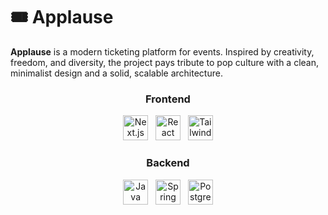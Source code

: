 # 🎟️ Applause

**Applause** is a modern ticketing platform for events. Inspired by creativity, freedom, and diversity, the project pays tribute to pop culture with a clean, minimalist design and a solid, scalable architecture.

<div align="center">

### Frontend
  
  <img src="https://cdn.jsdelivr.net/gh/devicons/devicon/icons/nextjs/nextjs-original.svg" width="40" alt="Next.js"/>&nbsp;&nbsp;
  <img src="https://cdn.jsdelivr.net/gh/devicons/devicon/icons/react/react-original.svg" width="40" alt="React"/>&nbsp;&nbsp;
  <img src="https://cdn.jsdelivr.net/gh/devicons/devicon@latest/icons/tailwindcss/tailwindcss-original.svg" title="Tailwind CSS" alt="Tailwind CSS" width="40" height="40"/>
</div>

<div align="center">
  
### Backend
  
  <img src="https://cdn.jsdelivr.net/gh/devicons/devicon/icons/java/java-original.svg" width="40" alt="Java"/>&nbsp;&nbsp;
  <img src="https://cdn.jsdelivr.net/gh/devicons/devicon/icons/spring/spring-original.svg" width="40" alt="Spring Boot"/>&nbsp;&nbsp;
  <img src="https://cdn.jsdelivr.net/gh/devicons/devicon/icons/postgresql/postgresql-original.svg" width="40" alt="PostgreSQL"/>
</div>